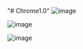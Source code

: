 "# Chrome1.0" 
![image](https://github.com/sodiqdev2005/Chrome1.0/assets/86997572/9499e5f6-3796-401c-b3ee-1825f21b70db)


![image](https://github.com/sodiqdev2005/Chrome1.0/assets/86997572/0869c0f7-a3b0-44fe-8845-2e8bf9edf772)


![image](https://github.com/sodiqdev2005/Chrome1.0/assets/86997572/7f4b6337-874c-4178-90bf-c1c6b5599a0e)
